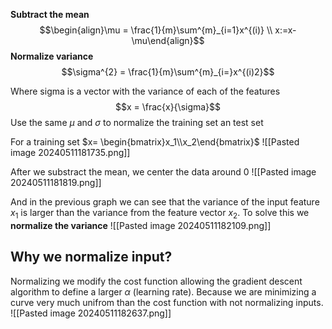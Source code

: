
**Subtract the mean**
$$\begin{align}\mu = \frac{1}{m}\sum^{m}_{i=1}x^{(i)}
\\ x:=x-\mu\end{align}$$
**Normalize variance**
$$\sigma^{2} = \frac{1}{m}\sum^{m}_{i=}x^{(i)2}$$

Where sigma is a vector with the variance of each of the features $$x = \frac{x}{\sigma}$$
Use the same $\mu$ and $\sigma$ to normalize the training set an test set

For a training set $x= \begin{bmatrix}x_1\\x_2\end{bmatrix}$
![[Pasted image 20240511181735.png]]

After we substract the mean, we center the data around 0
![[Pasted image 20240511181819.png]]

And in the previous graph we can see that the variance of the input feature $x_1$ is larger than the variance from the feature vector $x_2$. 
To solve this we **normalize the variance**
![[Pasted image 20240511182109.png]]


## Why we normalize input?
Normalizing we modify the cost function allowing the gradient descent algorithm to define a larger $\alpha$ (learning rate). Because we are minimizing a curve very much unifrom than the cost function with not normalizing inputs.
![[Pasted image 20240511182637.png]]

